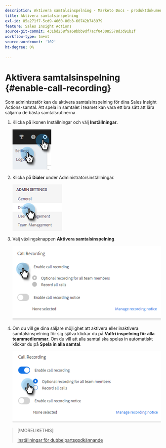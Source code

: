 ```yaml
---
description: Aktivera samtalsinspelning - Marketo Docs - produktdokumentation
title: Aktivera samtalsinspelning
exl-id: 85a271f7-5cd9-4660-80b3-60742b743979
feature: Sales Insight Actions
source-git-commit: 431bd258f9a68bbb9df7acf043085578d3d91b1f
workflow-type: tm+mt
source-wordcount: '102'
ht-degree: 0%

---
```


# Aktivera samtalsinspelning {#enable-call-recording}

Som administratör kan du aktivera samtalsinspelning för dina Sales Insight Actions-samtal. Att spela in samtalet i teamet kan vara ett bra sätt att lära säljarna de bästa samtalsrutinerna.

1. Klicka på ikonen Inställningar och välj **Inställningar**.

   ![](assets/enable-call-recording-1.png)

1. Klicka på **Dialer** under Administratörsinställningar.

   ![](assets/enable-call-recording-2.png)

1. Välj växlingsknappen **Aktivera samtalsinspelning**.

   ![](assets/enable-call-recording-3.png)

1. Om du vill ge dina säljare möjlighet att aktivera eller inaktivera samtalsinspelning för sig själva klickar du på **Valfri inspelning för alla teammedlemmar**. Om du vill att alla samtal ska spelas in automatiskt klickar du på **Spela in alla samtal**.

   ![](assets/enable-call-recording-4.png)

>[!MORELIKETHIS]
>
>[Inställningar för dubbelpartsgodkännande](/help/marketo/product-docs/marketo-sales-insight/actions/phone/two-party-consent-settings.md)
